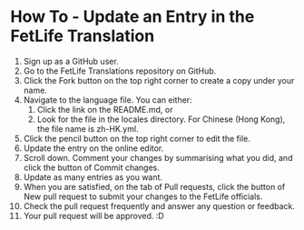 # How To - Update an Entry in the FetLife Translation
1. Sign up as a GitHub user.
1. Go to the FetLife Translations repository on GitHub.
1. Click the Fork button on the top right corner to create a copy under your name.
1. Navigate to the language file. You can either:
    1. Click the link on the README.md, or
    1. Look for the file in the locales directory. For Chinese (Hong Kong), the file name is zh-HK.yml.
1. Click the pencil button on the top right corner to edit the file.
1. Update the entry on the online editor.
1. Scroll down. Comment your changes by summarising what you did, and click the button of Commit changes.
1. Update as many entries as you want.
1. When you are satisfied, on the tab of Pull requests, click the button of New pull request to submit your changes to the FetLife officials.
1. Check the pull request frequently and answer any question or feedback.
1. Your pull request will be approved. :D
